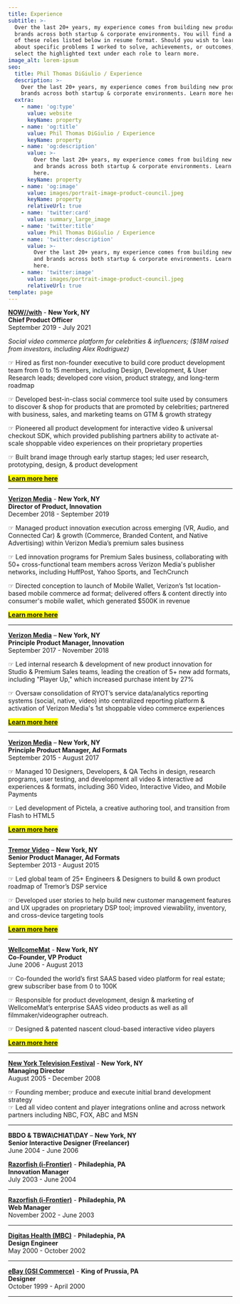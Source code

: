 ```yaml
---
title: Experience
subtitle: >-
  Over the last 20+ years, my experience comes from building new products and
  brands across both startup & corporate environments. You will find a majority
  of these roles listed below in resume format. Should you wish to learn more
  about specific problems I worked to solve, achievements, or outcomes, simply
  select the highlighted text under each role to learn more.
image_alt: lorem-ipsum
seo:
  title: Phil Thomas DiGiulio / Experience
  description: >-
    Over the last 20+ years, my experience comes from building new products and
    brands across both startup & corporate environments. Learn more here.
  extra:
    - name: 'og:type'
      value: website
      keyName: property
    - name: 'og:title'
      value: Phil Thomas DiGiulio / Experience
      keyName: property
    - name: 'og:description'
      value: >-
        Over the last 20+ years, my experience comes from building new products
        and brands across both startup & corporate environments. Learn more
        here.
      keyName: property
    - name: 'og:image'
      value: images/portrait-image-product-council.jpeg
      keyName: property
      relativeUrl: true
    - name: 'twitter:card'
      value: summary_large_image
    - name: 'twitter:title'
      value: Phil Thomas DiGiulio / Experience
    - name: 'twitter:description'
      value: >-
        Over the last 20+ years, my experience comes from building new products
        and brands across both startup & corporate environments. Learn more
        here.
    - name: 'twitter:image'
      value: images/portrait-image-product-council.jpeg
      relativeUrl: true
template: page
---
```

[**NOW//with**](https://nowwith.com/) - **New York, NY**<BR>
**Chief Product Officer**<BR>
September 2019 - July 2021

*Social video commerce platform for celebrities & influencers; ($18M raised from investors, including Alex Rodriguez)*

☞ Hired as first non-founder executive to build core product development team from 0 to 15 members, including Design, Development, & User Research leads; developed core vision, product strategy, and long-term roadmap

☞ Developed best-in-class social commerce tool suite used by consumers to discover & shop for products that are promoted by celebrities; partnered with business, sales, and marketing teams on GTM & growth strategy

☞ Pioneered all product development for interactive video & universal checkout SDK, which provided publishing partners ability to activate at-scale shoppable video experiences on their proprietary properties

☞ Built brand image through early startup stages; led user research, prototyping, design, & product development

<mark>[**Learn more here**](/work/nowwith/)</mark>

<HR>

[**Verizon Media**](https://www.verizonmedia.com/) - **New York, NY**<BR>
**Director of Product, Innovation**<BR>
December 2018 - September 2019

☞ Managed product innovation execution across emerging (VR, Audio, and Connected Car) & growth (Commerce, Branded Content, and Native Advertising) within Verizon Media’s premium sales business

☞ Led innovation programs for Premium Sales business, collaborating with 50+ cross-functional team members across Verizon Media's publisher networks, including HuffPost, Yahoo Sports, and TechCrunch

☞ Directed conception to launch of Mobile Wallet, Verizon’s 1st location-based mobile commerce ad format; delivered offers & content directly into consumer's mobile wallet, which generated $500K in revenue

<mark>[**Learn more here**](/work/verizon-media-3/)</mark>

<HR>

[**Verizon Media**](https://www.verizonmedia.com/) – **New York, NY**<BR>
**Principle Product Manager, Innovation**<BR>
September 2017 -  November 2018

☞ Led internal research & development of new product innovation for Studio & Premium Sales teams, leading the creation of 5+ new add formats, including "Player Up," which increased purchase intent by 27%

☞ Oversaw consolidation of RYOT’s service data/analytics reporting systems (social, native, video) into  centralized reporting platform & activation of Verizon Media's 1st shoppable video commerce experiences

<mark>[**Learn more here**](/work/verizon-media-2/)</mark>

<HR>

[**Verizon Media**](https://www.verizonmedia.com/) – **New York, NY**<BR>
**Principle Product Manager, Ad Formats**<BR>
September 2015 -  August 2017

☞ Managed 10 Designers, Developers, & QA Techs in design, research programs, user testing, and development all video & interactive ad experiences & formats, including 360 Video, Interactive Video, and Mobile Payments

☞ Led development of Pictela, a creative authoring tool, and transition from Flash to HTML5

<mark>[**Learn more here**](/work/verizon-media-1/)</mark>

<HR>

[**Tremor Video**](https://www.tremorvideo.com/) – **New York, NY**<BR>
**Senior Product Manager, Ad Formats**<BR>
September 2013 -  August 2015

☞ Led global team of 25+ Engineers & Designers to build & own product roadmap of Tremor’s DSP service

☞ Developed user stories to help build new customer management features and UX upgrades on proprietary DSP tool; improved viewability, inventory, and cross-device targeting tools

<mark>[**Learn more here**](/work/tremor-video/)</mark>

<HR>

[**WellcomeMat**](https://www.wellcomemat.com/) - **New York, NY**<BR>
**Co-Founder, VP Product**<BR>
June 2006 -  August 2013

☞ Co-founded the world’s first SAAS based video platform for real estate; grew subscriber base from 0 to 100K

☞ Responsible for product development, design & marketing of WellcomeMat’s enterprise SAAS video products as well as all filmmaker/videographer outreach.

☞ Designed & patented nascent cloud-based interactive video players

<mark>[**Learn more here**](/work/wellcomemat/)</mark>

<HR>

[**New York Television Festival**](https://www.nytvf.com/) - **New York, NY**<BR>
**Managing Director**<BR>
August 2005 - December 2008

☞ Founding member; produce and execute initial brand development strategy
<BR>
☞ Led all video content and player integrations online and across network partners including NBC, FOX, ABC and MSN

<HR>

**BBDO & TBWA\CHIAT\DAY** – **New York, NY**<BR>
**Senior Interactive Designer (Freelancer)**<BR>
June 2004 -  June 2006

[**Razorfish (i-Frontier)**](https://www.razorfish.com/) - **Philadephia, PA**<BR>
**Innovation Manager**<BR>
July 2003 - June 2004

<HR>

[**Razorfish (i-Frontier)**](https://www.razorfish.com/) - **Philadephia, PA**<BR>
**Web Manager**<BR>
November 2002 - June 2003

<HR>

[**Digitas Health (MBC)**](https://www.digitashealth.com/) - **Philadephia, PA**<BR>
**Design Engineer**<BR>
May 2000 - October 2002

<HR>

[**eBay (GSI Commerce)**](https://www.ebay.com/) - **King of Prussia, PA**<BR>
**Designer**<BR>
October 1999 - April 2000
<HR>
